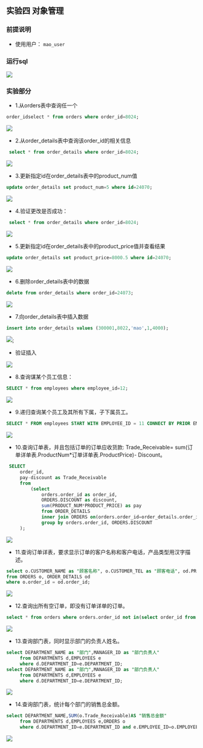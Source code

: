 ## 实验四 对象管理

### 前提说明
- 使用用户： `mao_user`

### 运行sql
![](./imgs/sql.png)
### 实验部分
- 1.从orders表中查询任一个
```sql
order_idselect * from orders where order_id=8024;
```
![](./imgs/selectOne.png)
- 2.从order_details表中查询该order_id的相关信息
```sql
 select * from order_details where order_id=8024;
```
![](./imgs/selectOneDetails.png)
- 3.更新指定id在order_details表中的product_num值
```sql
update order_details set product_num=5 where id=24070;
```
![](./imgs/update.png)
- 4.验证更改是否成功：
```sql
 select * from order_details where order_id=8024;
```
![](./imgs/confirmUpdate.png)
- 5.更新指定id在order_details表中的product_price值并查看结果
```sql
update order_details set product_price=8000.5 where id=24070;
```
![](./imgs/updatePrice.png)
- 6.删除order_details表中的数据
```sql
delete from order_details where order_id=24073;
```
![](./imgs/delete.png)
- 7.向order_details表中插入数据
```sql
insert into order_details values (300001,8022,'mao',1,4000);
```
![](./imgs/insert.%5Bng.png);
- 验证插入  

![](./imgs/confirminsert.png)
- 8.查询谋某个员工信息：
```sql
SELECT * from employees where employee_id=12;
```
![](./imgs/selectEmployee.png)
- 9.递归查询某个员工及其所有下属，子下属员工。
```sql
SELECT * FROM employees START WITH EMPLOYEE_ID = 11 CONNECT BY PRIOR EMPLOYEE_ID = MANAGER_ID;
```
![](./imgs/selectEmployees.png)
- 10.查询订单表，并且包括订单的订单应收货款: Trade_Receivable= sum(订单详单表.ProductNum*订单详单表.ProductPrice)- Discount。
```sql
 SELECT
     order_id,
     pay-discount as Trade_Receivable
     from
         (select
             orders.order_id as order_id,
             ORDERS.DISCOUNT as discount,
             sum(PRODUCT_NUM*PRODUCT_PRICE) as pay
             from ORDER_DETAILS 
             inner join ORDERS on(orders.order_id=order_details.order_id) 
             group by orders.order_id, ORDERS.DISCOUNT
     );
```
![](./imgs/selectorder.png)
- 11.查询订单详表，要求显示订单的客户名称和客户电话，产品类型用汉字描述。
```sql
select o.CUSTOMER_NAME as "顾客名称", o.CUSTOMER_TEL as "顾客电话", od.PRODUCT_NAME as "产品类型"
from ORDERS o, ORDER_DETAILS od
where o.order_id = od.order_id;
```
![](./imgs/selectcumstom.png)
- 12.查询出所有空订单，即没有订单详单的订单。
```sql
select * from orders where orders.order_id not in(select order_id from order_details);
```
![](./imgs/selectNull.png)
- 13.查询部门表，同时显示部门的负责人姓名。
```sql
select DEPARTMENT_NAME as "部门",MANAGER_ID as "部门负责人" 
     from DEPARTMENTS d,EMPLOYEES e
     where d.DEPARTMENT_ID=e.DEPARTMENT_ID;
select DEPARTMENT_NAME as "部门",MANAGER_ID as "部门负责人" 
     from DEPARTMENTS d,EMPLOYEES e
     where d.DEPARTMENT_ID=e.DEPARTMENT_ID;

```
![](./imgs/select部门.png)
- 14.查询部门表，统计每个部门的销售总金额。
```sql
select DEPARTMENT_NAME,SUM(o.Trade_Receivable)AS "销售总金额"
     from DEPARTMENTS d,EMPLOYEES e,ORDERS o
     where d.DEPARTMENT_ID=e.DEPARTMENT_ID and e.EMPLOYEE_ID=o.EMPLOYEE_ID group by DEPARTMENT_NAME;
```
![](./imgs/selectMoney.png)













